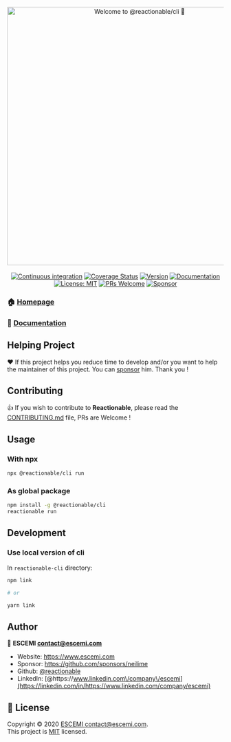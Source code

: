 <p align="center">
  <a href="#" target="_blank"><img alt="Welcome to @reactionable/cli 👋" src="https://repository-images.githubusercontent.com/215311972/24311480-3008-11eb-90e4-4a6cbf9c6197" width="600"></a>
  <br/><br/>
  <a href="https://github.com/reactionable/reactionable-cli/actions?query=workflow%3A%22Continuous+Integration%22" target="_blank"><img alt="Continuous integration" src="https://github.com/reactionable/reactionable-cli/workflows/Continuous%20Integration/badge.svg"></a>
  <a href="https://codecov.io/gh/reactionable/reactionable-cli" target="_blank"><img alt="Coverage Status" src="https://codecov.io/gh/reactionable/reactionable-cli/branch/master/graph/badge.svg"></a>
  <a href="https://www.npmjs.com/package/@reactionable/cli" target="_blank"><img alt="Version" src="https://img.shields.io/npm/v/@reactionable/cli.svg"></a>
  <a href="https://github.com/reactionable/reactionable-cli#readme" target="_blank"><img alt="Documentation" src="https://img.shields.io/badge/documentation-yes-brightgreen.svg" /></a>
  <a href="https://github.com/reactionable/reactionable/blob/master/LICENSE" target="_blank"><img alt="License: MIT" src="https://img.shields.io/badge/License-MIT-yellow.svg" /></a>
  <a href="CONTRIBUTING.md" target="_blank"><img src="https://img.shields.io/badge/PRs-welcome-brightgreen.svg" alt="PRs Welcome"></a>
  <a href="https://github.com/sponsors/neilime"><img src="https://img.shields.io/badge/%E2%9D%A4-Sponsor-ff69b4" alt="Sponsor"></a>
</p>

### 🏠 [Homepage](https://reactionable.github.io/reactionable-cli)

### 🧾 [Documentation](https://reactionable.github.io/reactionable-cli/docs)

## Helping Project

❤️ If this project helps you reduce time to develop and/or you want to help the maintainer of this project. You can [sponsor](https://github.com/sponsors/neilime) him. Thank you !

## Contributing

👍 If you wish to contribute to **Reactionable**, please read the [CONTRIBUTING.md](CONTRIBUTING.md) file, PRs are Welcome !

## Usage

### With npx

```sh
npx @reactionable/cli run
```

### As global package

```sh
npm install -g @reactionable/cli
reactionable run
```

## Development

### Use local version of cli

In `reactionable-cli` directory:

```sh
npm link

# or

yarn link
```

## Author

👤 **ESCEMI <contact@escemi.com>**

- Website: https://www.escemi.com
- Sponsor: https://github.com/sponsors/neilime
- Github: [@reactionable](https://github.com/reactionable)
- LinkedIn: [@https:\/\/www.linkedin.com\/company\/escemi](https://linkedin.com/in/https://www.linkedin.com/company/escemi)

## 📝 License

Copyright © 2020 [ESCEMI <contact@escemi.com>](https://www.escemi.com).<br />
This project is [MIT](https://github.com/reactionable/reactionable-cli/blob/master/LICENSE) licensed.
